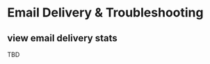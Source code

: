 # Email Delivery & Troubleshooting

## view email delivery stats
<div id="gv-view-email-delivery-stats"></div>

<div class="support">
TBD
</div>
